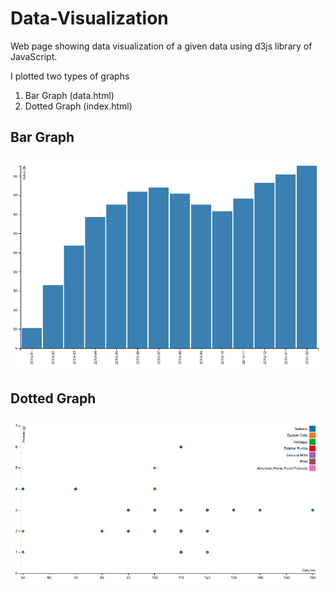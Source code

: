 # Data-Visualization
Web page showing data visualization of a given data using d3js library of JavaScript.

I plotted two types of graphs 
1. Bar Graph (data.html)
2. Dotted Graph (index.html)

## Bar Graph
![bar_data_image](https://github.com/lalitmee/Data-Visualization/blob/master/bar_data.png?raw=true)

## Dotted Graph
![dotted_data_image](https://github.com/lalitmee/Data-Visualization/blob/master/dotted_data.png?raw=true)

